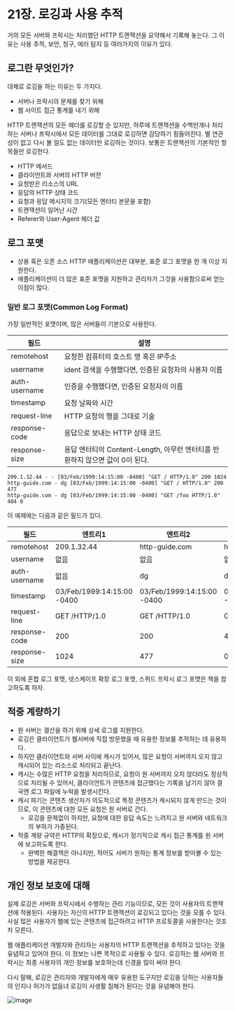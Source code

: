 # 21장. 로깅과 사용 추적
거의 모든 서버와 프락시는 처리했던 HTTP 트랜잭션을 요약해서 기록해 놓는다. 그 이유는 사용 추적, 보안, 청구, 에러 탐지 등 여러가지의 이유가 있다.

## 로그란 무엇인가?
대체로 로깅을 하는 이유는 두 가지다.

- 서버나 프락시의 문제를 찾기 위해
- 웹 사이트 접근 통계를 내기 위해

HTTP 트랜잭션의 모든 헤더를 로깅할 순 있지만, 하루에 트랜잭션을 수백만개나 처리하는 서버나 프락시에서 모든 데이터를 그대로 로깅하면 감당하기 힘들어진다. 별 연관성이 없고 다시 볼 일도 없는 데이터만 로깅하는 것이다. 보통은 트랜잭션의 기본적인 항목들만 로깅한다.

- HTTP 메서드
- 클라이언트와 서버의 HTTP 버전
- 요청받은 리소스의 URL
- 응답의 HTTP 상태 코드
- 요청과 응답 메시지의 크기(모든 엔터티 본문을 포함)
- 트랜잭션이 일어난 시간
- Referer와 User-Agent 헤더 값

## 로그 포맷
- 상용 혹은 오픈 소스 HTTP 애플리케이션은 대부분, 표준 로그 포맷을 한 개 이상 지원한다.
- 애플리케이션이 더 많은 표준 포맷을 지원하고 관리자가 그것을 사용함으로써 얻는 이점이 많다.

### 일반 로그 포맷(Common Log Format)
가장 일반적인 포맷이며, 많은 서버들이 기본으로 사용한다.

|필드|설명|
|--|--|
|remotehost|요청한 컴퓨터의 호스트 명 혹은 IP주소|
|username|ident 검색을 수행했다면, 인증된 요청자의 사용자 이름|
|auth-username|인증을 수행했다면, 인증된 요청자의 이름|
|timestamp|요청 날짜와 시간|
|request-line|HTTP 요청의 행을 그대로 기술|
|response-code|응답으로 보내는 HTTP 상태 코드|
|response-size|응답 엔터티의 Content-Length, 아무런 엔터티를 반환하지 않으면 값이 0이 된다.|

```
209.1.32.44 - - [03/Feb/1999:14:15:00 -0400] "GET / HTTP/1.0" 200 1024
http-guide.com - dg [03/Feb/1999:14:15:00 -0400] "GET / HTTP/1.0" 200 477
http-guide.com - dg [03/Feb/1999:14:15:00 -0400] "GET /foo HTTP/1.0" 404 0
```

이 예제에는 다음과 같은 필드가 있다.

|필드|엔트리1|엔트리2|엔트리3|
|--|--|--|--|
|remotehost|209.1.32.44|http-guide.com|http-guide.com|
|username|없음|없음|없음|
|auth-username|없음|dg|dg|
|timestamp|03/Feb/1999:14:15:00 -0400|03/Feb/1999:14:15:00 -0400|03/Feb/1999:14:15:00 -0400|
|request-line|GET /HTTP/1.0|GET /HTTP/1.0|GET /foo HTTP/1.0|
|response-code|200|200|404|
|response-size|1024|477|0|

이 외에 혼합 로그 포맷, 넷스케이프 확장 로그 포맷, 스퀴드 프락시 로그 포맷은 책을 참고하도록 하자.

## 적중 계량하기
- 원 서버는 결산을 하기 위해 상세 로그를 지원한다.
- 로깅은 클라이언트가 웹서버에 직접 방문했을 때 유용한 정보를 추적하는 데 유용하다.
- 하지만 클라이언트와 서버 사이에 캐시가 있어서, 많은 요청이 서버까지 오지 않고 캐시되어 있는 리소스로 처리되고 끝난다.
- 캐시는 수많은 HTTP 요청을 처리하므로, 요청이 원 서버까지 오지 않더라도 정상적으로 처리될 수 있어서, 클라이언트가 콘텐츠에 접근했다는 기록을 남기지 않아 결국엔 로그 파일에 누락을 발생시킨다.
- 캐시 파기는 콘텐츠 생산자가 의도적으로 특정 콘텐츠가 캐시되지 않게 만드는 것이므로, 이 콘텐츠에 대한 모든 요청은 원 서버로 간다.
  - 로깅을 문제없이 하지만, 요청에 대한 응답 속도는 느려지고 원 서버와 네트워크의 부하가 가중된다.
- 적중 계량 규약은 HTTP의 확장으로, 캐시가 정기적으로 캐시 접근 통계를 원 서버에 보고하도록 한다.
  - 완벽한 해결책은 아니지만, 적어도 서버가 원하는 통계 정보를 받아볼 수 있는 방법을 제공한다.

## 개인 정보 보호에 대해
실제 로깅은 서버와 프락시에서 수행하는 관리 기능이므로, 모든 것이 사용자의 트랜잭션에 적용된다. 사용자는 자신의 HTTP 트랜잭션이 로깅되고 있다는 것을 모를 수 있다. 사실 많은 사용자가 웹에 있는 콘텐츠에 접근하려고 HTTP 프로토콜을 사용한다는 것조차 모른다.

웹 애플리케이션 개발자와 관리자는 사용자의 HTTP 트랜잭션을 추적하고 있다는 것을 유념하고 있어야 한다. 이 정보는 나쁜 목적으로 사용될 수 있다. 로깅하는 웹 서버와 프락시는 최종 사용자의 개인 정보를 보호하는데 신경을 많이 써야 한다.

다시 말해, 로깅은 관리자와 개발자에게 매우 유용한 도구지만 로깅을 당하는 사용자들의 인지나 허가가 없음녀 로깅이 사생활 침해가 된다는 것을 유념해야 한다.

![image](https://github.com/alanhakhyeonsong/LetsReadBooks/assets/60968342/a017423f-d040-439b-9614-8362dd645202)
